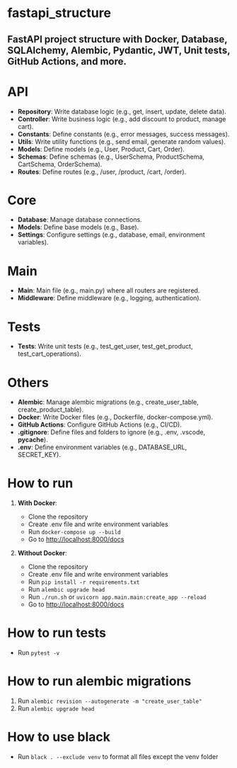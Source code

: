 # fastapi_structure

## FastAPI project structure with Docker, Database, SQLAlchemy, Alembic, Pydantic, JWT, Unit tests, GitHub Actions, and more.

# API

- **Repository**: Write database logic (e.g., get, insert, update, delete data).
- **Controller**: Write business logic (e.g., add discount to product, manage cart).
- **Constants**: Define constants (e.g., error messages, success messages).
- **Utils**: Write utility functions (e.g., send email, generate random values).
- **Models**: Define models (e.g., User, Product, Cart, Order).
- **Schemas**: Define schemas (e.g., UserSchema, ProductSchema, CartSchema, OrderSchema).
- **Routes**: Define routes (e.g., /user, /product, /cart, /order).

# Core

- **Database**: Manage database connections.
- **Models**: Define base models (e.g., Base).
- **Settings**: Configure settings (e.g., database, email, environment variables).

# Main

- **Main**: Main file (e.g., main.py) where all routers are registered.
- **Middleware**: Define middleware (e.g., logging, authentication).

# Tests

- **Tests**: Write unit tests (e.g., test_get_user, test_get_product, test_cart_operations).

# Others

- **Alembic**: Manage alembic migrations (e.g., create_user_table, create_product_table).
- **Docker**: Write Docker files (e.g., Dockerfile, docker-compose.yml).
- **GitHub Actions**: Configure GitHub Actions (e.g., CI/CD).
- **.gitignore**: Define files and folders to ignore (e.g., .env, .vscode, __pycache__).
- **.env**: Define environment variables (e.g., DATABASE_URL, SECRET_KEY).

# How to run

1. **With Docker**:
   - Clone the repository
   - Create .env file and write environment variables
   - Run `docker-compose up --build`
   - Go to [http://localhost:8000/docs](http://localhost:8000/docs)

2. **Without Docker**:
   - Clone the repository
   - Create .env file and write environment variables
   - Run `pip install -r requirements.txt`
   - Run `alembic upgrade head`
   - Run `./run.sh` or `uvicorn app.main.main:create_app --reload`
   - Go to [http://localhost:8000/docs](http://localhost:8000/docs)

# How to run tests

- Run `pytest -v`

# How to run alembic migrations

1. Run `alembic revision --autogenerate -m "create_user_table"`
2. Run `alembic upgrade head`

# How to use black

- Run `black . --exclude venv` to format all files except the venv folder
